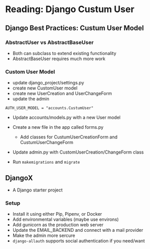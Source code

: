 # Reading: Django Custum User
## Django Best Practices: Custum User Model
### AbstractUser vs AbstractBaseUser
* Both can subclass to extend existing functionality
* AbstractBaseUser requires much more work

### Custom User Model
* update django_project/settings.py
* create new CustomUser model
* create new UserCreation and UserChangeForm
* update the admin

`AUTH_USER_MODEL = "accounts.CustumUser"`

* Update accounts/models.py with a new User model
* Create a new file in the app called forms.py
  * Add classes for CustumUserCreationForm and CustumUserChangeForm

* Update admin.py with CustomUserCreation/ChangeForm class
* Run `makemigrations` and `migrate`

## DjangoX
* A Django starter project
### Setup
* Install it using either Pip, Pipenv, or Docker
* Add environmental variables (maybe use environs)
* Add gunicorn as the production web server
* Update the EMAIL_BACKEND and connect with a mail provider
* Make the admin more sercure
* `django-allauth` supports social authentication if you need/want

